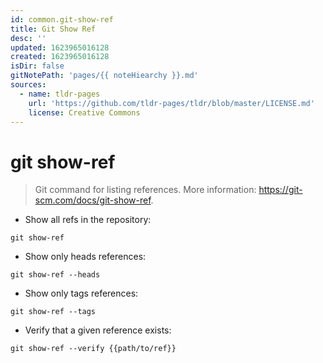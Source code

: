 ```yaml
---
id: common.git-show-ref
title: Git Show Ref
desc: ''
updated: 1623965016128
created: 1623965016128
isDir: false
gitNotePath: 'pages/{{ noteHiearchy }}.md'
sources:
  - name: tldr-pages
    url: 'https://github.com/tldr-pages/tldr/blob/master/LICENSE.md'
    license: Creative Commons
---
```

# git show-ref

> Git command for listing references.
> More information: <https://git-scm.com/docs/git-show-ref>.

- Show all refs in the repository:

`git show-ref`

- Show only heads references:

`git show-ref --heads`

- Show only tags references:

`git show-ref --tags`

- Verify that a given reference exists:

`git show-ref --verify {{path/to/ref}}`

